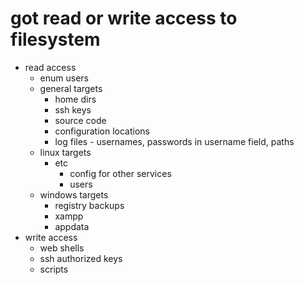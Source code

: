 # got read or write access to filesystem
- read access
  - enum users
  - general targets
    - home dirs
    - ssh keys
    - source code
    - configuration locations
    - log files - usernames, passwords in username field, paths
  - linux targets
    - etc
      - config for other services
      - users
  - windows targets
    - registry backups
    - xampp
    - appdata
- write access
  - web shells
  - ssh authorized keys
  - scripts
